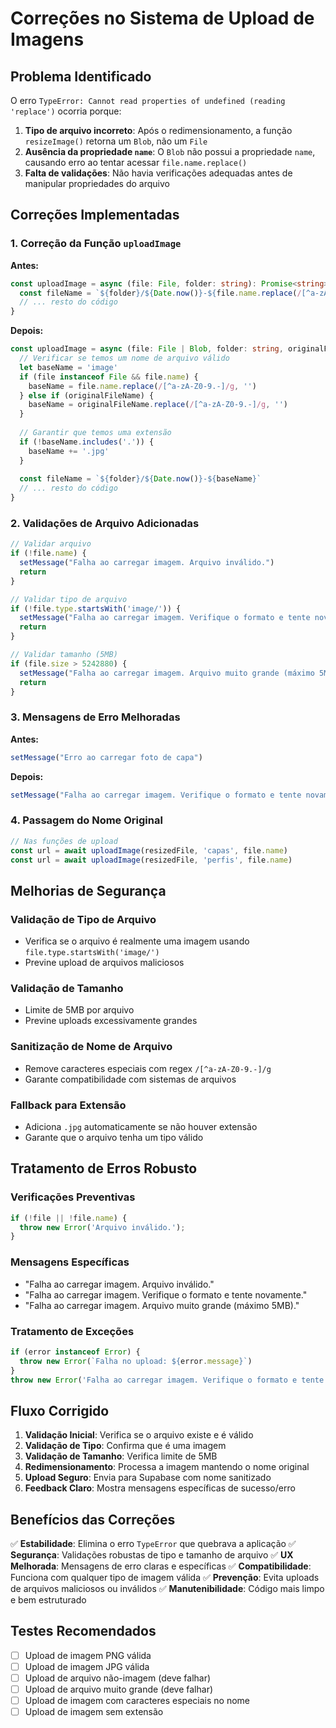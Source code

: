 # Correções no Sistema de Upload de Imagens

## Problema Identificado

O erro `TypeError: Cannot read properties of undefined (reading 'replace')` ocorria porque:

1. **Tipo de arquivo incorreto**: Após o redimensionamento, a função `resizeImage()` retorna um `Blob`, não um `File`
2. **Ausência da propriedade `name`**: O `Blob` não possui a propriedade `name`, causando erro ao tentar acessar `file.name.replace()`
3. **Falta de validações**: Não havia verificações adequadas antes de manipular propriedades do arquivo

## Correções Implementadas

### 1. **Correção da Função `uploadImage`**

**Antes:**
```typescript
const uploadImage = async (file: File, folder: string): Promise<string> => {
  const fileName = `${folder}/${Date.now()}-${file.name.replace(/[^a-zA-Z0-9.-]/g, '')}`
  // ... resto do código
}
```

**Depois:**
```typescript
const uploadImage = async (file: File | Blob, folder: string, originalFileName?: string): Promise<string> => {
  // Verificar se temos um nome de arquivo válido
  let baseName = 'image'
  if (file instanceof File && file.name) {
    baseName = file.name.replace(/[^a-zA-Z0-9.-]/g, '')
  } else if (originalFileName) {
    baseName = originalFileName.replace(/[^a-zA-Z0-9.-]/g, '')
  }
  
  // Garantir que temos uma extensão
  if (!baseName.includes('.')) {
    baseName += '.jpg'
  }
  
  const fileName = `${folder}/${Date.now()}-${baseName}`
  // ... resto do código
}
```

### 2. **Validações de Arquivo Adicionadas**

```typescript
// Validar arquivo
if (!file.name) {
  setMessage("Falha ao carregar imagem. Arquivo inválido.")
  return
}

// Validar tipo de arquivo
if (!file.type.startsWith('image/')) {
  setMessage("Falha ao carregar imagem. Verifique o formato e tente novamente.")
  return
}

// Validar tamanho (5MB)
if (file.size > 5242880) {
  setMessage("Falha ao carregar imagem. Arquivo muito grande (máximo 5MB).")
  return
}
```

### 3. **Mensagens de Erro Melhoradas**

**Antes:**
```typescript
setMessage("Erro ao carregar foto de capa")
```

**Depois:**
```typescript
setMessage("Falha ao carregar imagem. Verifique o formato e tente novamente.")
```

### 4. **Passagem do Nome Original**

```typescript
// Nas funções de upload
const url = await uploadImage(resizedFile, 'capas', file.name)
const url = await uploadImage(resizedFile, 'perfis', file.name)
```

## Melhorias de Segurança

### **Validação de Tipo de Arquivo**
- Verifica se o arquivo é realmente uma imagem usando `file.type.startsWith('image/')`
- Previne upload de arquivos maliciosos

### **Validação de Tamanho**
- Limite de 5MB por arquivo
- Previne uploads excessivamente grandes

### **Sanitização de Nome de Arquivo**
- Remove caracteres especiais com regex `/[^a-zA-Z0-9.-]/g`
- Garante compatibilidade com sistemas de arquivos

### **Fallback para Extensão**
- Adiciona `.jpg` automaticamente se não houver extensão
- Garante que o arquivo tenha um tipo válido

## Tratamento de Erros Robusto

### **Verificações Preventivas**
```typescript
if (!file || !file.name) {
  throw new Error('Arquivo inválido.');
}
```

### **Mensagens Específicas**
- "Falha ao carregar imagem. Arquivo inválido."
- "Falha ao carregar imagem. Verifique o formato e tente novamente."
- "Falha ao carregar imagem. Arquivo muito grande (máximo 5MB)."

### **Tratamento de Exceções**
```typescript
if (error instanceof Error) {
  throw new Error(`Falha no upload: ${error.message}`)
}
throw new Error('Falha ao carregar imagem. Verifique o formato e tente novamente.')
```

## Fluxo Corrigido

1. **Validação Inicial**: Verifica se o arquivo existe e é válido
2. **Validação de Tipo**: Confirma que é uma imagem
3. **Validação de Tamanho**: Verifica limite de 5MB
4. **Redimensionamento**: Processa a imagem mantendo o nome original
5. **Upload Seguro**: Envia para Supabase com nome sanitizado
6. **Feedback Claro**: Mostra mensagens específicas de sucesso/erro

## Benefícios das Correções

✅ **Estabilidade**: Elimina o erro `TypeError` que quebrava a aplicação
✅ **Segurança**: Validações robustas de tipo e tamanho de arquivo
✅ **UX Melhorada**: Mensagens de erro claras e específicas
✅ **Compatibilidade**: Funciona com qualquer tipo de imagem válida
✅ **Prevenção**: Evita uploads de arquivos maliciosos ou inválidos
✅ **Manutenibilidade**: Código mais limpo e bem estruturado

## Testes Recomendados

- [ ] Upload de imagem PNG válida
- [ ] Upload de imagem JPG válida
- [ ] Upload de arquivo não-imagem (deve falhar)
- [ ] Upload de arquivo muito grande (deve falhar)
- [ ] Upload de imagem com caracteres especiais no nome
- [ ] Upload de imagem sem extensão 